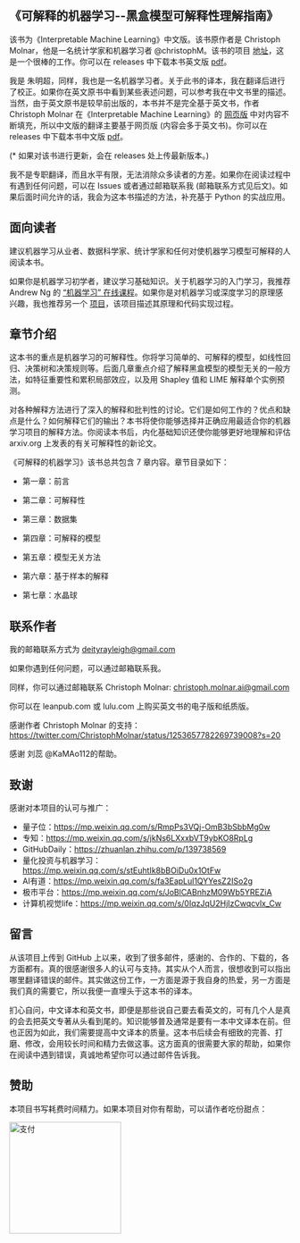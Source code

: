 《可解释的机器学习--黑盒模型可解释性理解指南》
---
该书为《Interpretable Machine Learning》中文版。该书原作者是 Christoph Molnar，他是一名统计学家和机器学习者 @christophM。该书的项目 [地址](https://github.com/christophM/interpretable-ml-book)，这是一个很棒的工作。你可以在 releases 中下载本书英文版 [pdf](https://github.com/MingchaoZhu/InterpretableMLBook/releases/download/v0.0/iml_english.pdf)。

我是 朱明超，同样，我也是一名机器学习者。关于此书的译本，我在翻译后进行了校正。如果你在英文原书中看到某些表述问题，可以参考我在中文书里的描述。当然，由于英文原书是较早前出版的，本书并不是完全基于英文书，作者 Christoph Molnar 在《Interpretable Machine Learning》的 [网页版](https://christophm.github.io/interpretable-ml-book/) 中对内容不断填充，所以中文版的翻译主要基于网页版 (内容会多于英文书)。你可以在 releases 中下载本书中文版 [pdf](https://github.com/MingchaoZhu/InterpretableMLBook/releases/download/v1.0/iml_chinese.pdf)。

(\* 如果对该书进行更新，会在 releases 处上传最新版本。)

我不是专职翻译，而且水平有限，无法消除众多读者的方差。如果你在阅读过程中有遇到任何问题，可以在 Issues 或者通过邮箱联系我 (邮箱联系方式见后文)。如果后面时间允许的话，我会为这本书描述的方法，补充基于 Python 的实战应用。

## 面向读者

建议机器学习从业者、数据科学家、统计学家和任何对使机器学习模型可解释的⼈阅读本书。

如果你是机器学习初学者，建议学习基础知识。关于机器学习的⼊门学习，我推荐 Andrew Ng 的 [“机器学习” 在线课程](https://www.coursera.org/learn/machine-learning)。如果你是对机器学习或深度学习的原理感兴趣，我也推荐另一个 [项目](https://github.com/MingchaoZhu/DeepLearning)，该项目描述其原理和代码实现过程。 

## 章节介绍

这本书的重点是机器学习的可解释性。你将学习简单的、可解释的模型，如线性回归、决策树和决策规则等。后面几章重点介绍了解释黑盒模型的模型无关的一般方法，如特征重要性和累积局部效应，以及用 Shapley 值和 LIME 解释单个实例预测。

对各种解释方法进行了深入的解释和批判性的讨论。它们是如何工作的？优点和缺点是什么？如何解释它们的输出？本书将使你能够选择并正确应⽤最适合你的机器学习项⽬的解释⽅法。你阅读本书后，内化基础知识还使你能够更好地理解和评估 arxiv.org 上发表的有关可解释性的新论⽂。

《可解释的机器学习》该书总共包含 7 章内容。章节目录如下：

+ 第一章：前言

+ 第二章：可解释性

+ 第三章：数据集

+ 第四章：可解释的模型

+ 第五章：模型无关方法

+ 第六章：基于样本的解释

+ 第七章：水晶球

## 联系作者

我的邮箱联系方式为 [deityrayleigh@gmail.com](mailto:deityrayleigh@gmail.com)

如果你遇到任何问题，可以通过邮箱联系我。

同样，你可以通过邮箱联系 Christoph Molnar: [christoph.molnar.ai@gmail.com](mailto:christoph.molnar.ai@gmail.com)

你可以在 leanpub.com 或 lulu.com 上购买英文书的电子版和纸质版。

感谢作者 Christoph Molnar 的支持：https://twitter.com/ChristophMolnar/status/1253657782269739008?s=20

感谢 刘蕊 @KaMAo112的帮助。

## 致谢

感谢对本项目的认可与推广：

+ 量子位：https://mp.weixin.qq.com/s/RmpPs3VQj-OmB3bSbbMg0w
+ 专知：https://mp.weixin.qq.com/s/jkNs6LXxxbVT9ybKO8RpLg
+ GitHubDaily：https://zhuanlan.zhihu.com/p/139738569
+ 量化投资与机器学习：https://mp.weixin.qq.com/s/stEuhtIk8bBOiDu0x1OtFw
+ AI有道：https://mp.weixin.qq.com/s/fa3EapLul1QYYesZ2ISo2g
+ 极市平台：https://mp.weixin.qq.com/s/JoBlCABnhzM09Wb5YREZiA
+ 计算机视觉life：https://mp.weixin.qq.com/s/0IqzJqU2HjIzCwqcvlx_Cw

## 留言

从该项目上传到 GitHub 上以来，收到了很多邮件，感谢的、合作的、下载的，各方面都有。真的很感谢很多人的认可与支持。其实从个人而言，很想收到可以指出哪里翻译错误的邮件。其实做这份工作，一方面是源于我自身的热爱，另一方面是我们真的需要它，所以我便一直埋头于这本书的译本。

扪心自问，中文译本和英文书，即便是那些说自己要去看英文的，可有几个人是真的会去把英文专著从头看到尾的。知识能够普及通常是要有一本中文译本在前。但也正因为如此，我们需要提高中文译本的质量。这本书后续会有细致的完善、打磨、修改，会用较长时间和精力去做这事。这方面真的很需要大家的帮助，如果你在阅读中遇到错误，真诚地希望你可以通过邮件告诉我。

## 赞助

本项目书写耗费时间精力。如果本项目对你有帮助，可以请作者吃份甜点：

<img src="./docs/pay.jpg" width="200" height="200" alt="支付" align=center>
